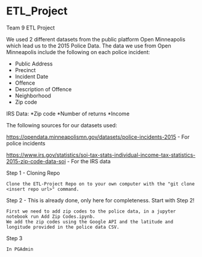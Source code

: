 # ETL_Project
Team 9 ETL Project

We used 2 different datasets from the public platform Open Minneapolis which lead us to the 2015 Police Data. The data we use from Open Minneapolis include the following on each police incident:
* Public Address
* Precinct
* Incident Date
* Offence
* Description of Offence
* Neighborhood
* Zip code

IRS Data:
*Zip code
*Number of returns
*Income

The following sources for our datasets used:

https://opendata.minneapolismn.gov/datasets/police-incidents-2015 - For police incidents

https://www.irs.gov/statistics/soi-tax-stats-individual-income-tax-statistics-2015-zip-code-data-soi - For the IRS data



Step 1 - Cloning Repo
     
    Clone the ETL-Project Repo on to your own computer with the "git clone <insert repo url>" command.

Step 2 - This is already done, only here for completeness. Start with Step 2!
  
    First we need to add zip codes to the police data, in a jupyter notebook run Add Zip Codes.ipynb.
    We add the zip codes using the Google API and the latitude and longitude provided in the police data CSV.

Step 3
  
    In PGAdmin 
